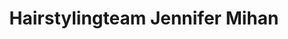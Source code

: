 ---
title: "Hairstylingteam Jennifer Mihan"
url: /barsbuettel/hairstylingteam-jennifer-mihan/
shop: Friseur
---